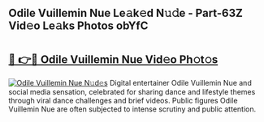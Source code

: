 ## Odile Vuillemin Nue Le𝚊k𝚎d N𝚞𝚍e - Part-63Z Vid𝚎o Le𝚊ks Photos obYfC

# <h2><a href="http://fb4pou.evod.top/?m=Odile+Vuillemin+Nue">🔗 👉🔴 Odile Vuillemin Nue Vid𝚎o Ph𝚘t𝚘s</a></h2>

[![Odile Vuillemin Nue N𝚞d𝚎s](https://i.imgur.com/8V9OHl7.gif)](http://fb4pou.evod.top/?m=Odile+Vuillemin+Nue)
Digital entertainer Odile Vuillemin Nue and social media sensation, celebrated for sharing dance and lifestyle themes through viral dance challenges and brief videos. Public figures Odile Vuillemin Nue are often subjected to intense scrutiny and public attention. 

